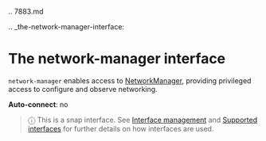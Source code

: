.. 7883.md

.. _the-network-manager-interface:

# The network-manager interface

`network-manager` enables access to [NetworkManager](https://docs.ubuntu.com/core/en/stacks/network/network-manager/docs/), providing privileged access to configure and observe networking.

**Auto-connect**: no

> ⓘ  This is a snap interface. See [Interface management](/t/interface-management/6154) and [Supported interfaces](/t/supported-interfaces/7744) for further details on how interfaces are used.